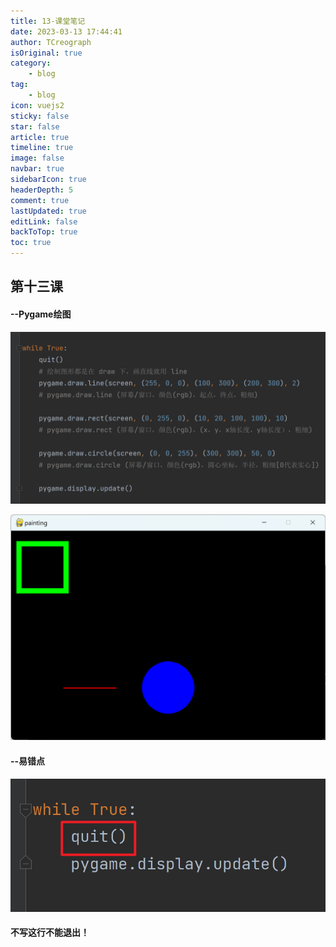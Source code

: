 ```yaml
---
title: 13-课堂笔记
date: 2023-03-13 17:44:41
author: TCreograph
isOriginal: true
category:
    - blog
tag:
    - blog
icon: vuejs2
sticky: false
star: false
article: true
timeline: true
image: false
navbar: true
sidebarIcon: true
headerDepth: 5
comment: true
lastUpdated: true
editLink: false
backToTop: true
toc: true
---
```


## 第十三课

#### --Pygame绘图

![image-20230313182346653](./notes-class13.assets/image-20230313182346653.png)

![image-20230313182457805](./notes-class13.assets/image-20230313182457805.png)

#### --易错点

![image-20230313175033451](./notes-class13.assets/image-20230313175033451.png)



#### 不写这行不能退出！


